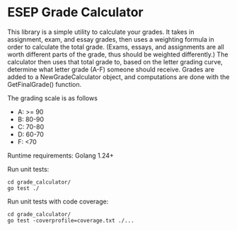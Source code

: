 # ESEP Grade Calculator

This library is a simple utility to calculate your grades. It takes in assignment, exam, and essay grades, then uses a weighting formula in order to calculate the total grade. (Exams, essays, and assignments are all worth different parts of the grade, thus should be weighted differently.) The calculator then uses that total grade to, based on the letter grading curve, determine what letter grade (A-F) someone should receive. Grades are added to a NewGradeCalculator object, and computations are done with the GetFinalGrade() function.

The grading scale is as follows
- A: >= 90
- B: 80-90
- C: 70-80
- D: 60-70
- F: <70

Runtime requirements:
Golang 1.24+

Run unit tests:
```
cd grade_calculator/
go test ./
```

Run unit tests with code coverage:
```
cd grade_calculator/
go test -coverprofile=coverage.txt ./...
```
